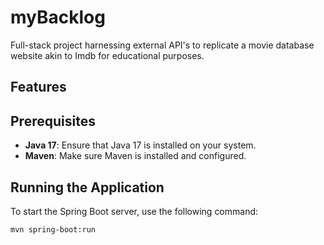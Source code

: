 # myBacklog
Full-stack project harnessing external API's to replicate a movie database website akin to Imdb for educational purposes.

## Features 

## Prerequisites

- **Java 17**: Ensure that Java 17 is installed on your system.
- **Maven**: Make sure Maven is installed and configured.

## Running the Application

To start the Spring Boot server, use the following command:

```sh
mvn spring-boot:run

